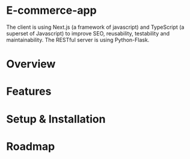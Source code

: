 # E-commerce-app

The client is using Next.js (a framework of javascript) and TypeScript (a superset of Javascript) to improve SEO, reusability, testability and maintainability. The RESTful server is using Python-Flask.

# Overview


# Features


# Setup & Installation

# Roadmap
